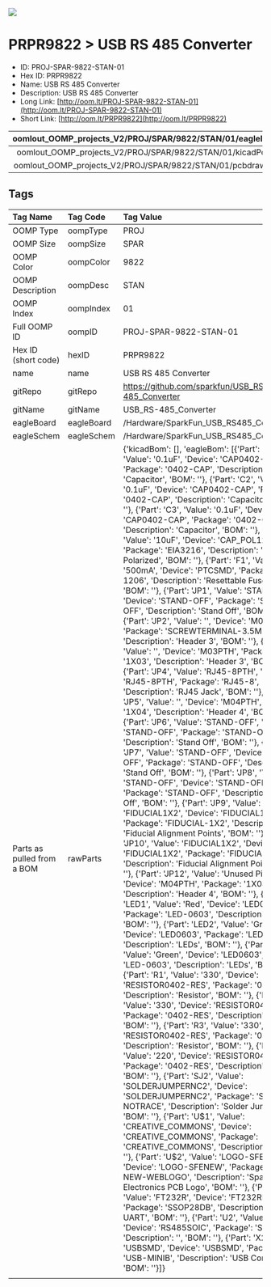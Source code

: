 


  
![][im]
# PRPR9822 > USB RS 485 Converter

- ID: PROJ-SPAR-9822-STAN-01
- Hex ID: PRPR9822
- Name: USB RS 485 Converter
- Description: USB RS 485 Converter
- Long Link: [http://oom.lt/PROJ-SPAR-9822-STAN-01](http://oom.lt/PROJ-SPAR-9822-STAN-01)
- Short Link: [http://oom.lt/PRPR9822](http://oom.lt/PRPR9822)
  

|oomlout_OOMP_projects_V2/PROJ/SPAR/9822/STAN/01/eagleImage.png|oomlout_OOMP_projects_V2/PROJ/SPAR/9822/STAN/01/eagleSchemImage.png|oomlout_OOMP_projects_V2/PROJ/SPAR/9822/STAN/01/kicadPcb3dFront.png|oomlout_OOMP_projects_V2/PROJ/SPAR/9822/STAN/01/kicadPcb3dBack.png|
| :---: | :---: | :---: | :---: |
|oomlout_OOMP_projects_V2/PROJ/SPAR/9822/STAN/01/kicadPcb3d.png|oomlout_OOMP_projects_V2/PROJ/SPAR/9822/STAN/01/bomBack.png|oomlout_OOMP_projects_V2/PROJ/SPAR/9822/STAN/01/bomFront.png|oomlout_OOMP_projects_V2/PROJ/SPAR/9822/STAN/01/pcbdraw.svg|
|oomlout_OOMP_projects_V2/PROJ/SPAR/9822/STAN/01/pcbdrawBack.svg||||

## Tags
  

|Tag Name|Tag Code|Tag Value|
| :--- | :--- | :--- |
|OOMP Type|oompType|PROJ|
|OOMP Size|oompSize|SPAR|
|OOMP Color|oompColor|9822|
|OOMP Description|oompDesc|STAN|
|OOMP Index|oompIndex|01|
|Full OOMP ID|oompID|PROJ-SPAR-9822-STAN-01|
|Hex ID (short code)|hexID|PRPR9822|
|name|name|USB RS 485 Converter|
|gitRepo|gitRepo|https://github.com/sparkfun/USB_RS-485_Converter|
|gitName|gitName|USB_RS-485_Converter|
|eagleBoard|eagleBoard|/Hardware/SparkFun_USB_RS485_Converter.brd|
|eagleSchem|eagleSchem|/Hardware/SparkFun_USB_RS485_Converter.sch|
|Parts as pulled from a BOM|rawParts|{'kicadBom': [], 'eagleBom': [{'Part': 'C1', 'Value': '0.1uF', 'Device': 'CAP0402-CAP', 'Package': '0402-CAP', 'Description': 'Capacitor', 'BOM': ''}, {'Part': 'C2', 'Value': '0.1uF', 'Device': 'CAP0402-CAP', 'Package': '0402-CAP', 'Description': 'Capacitor', 'BOM': ''}, {'Part': 'C3', 'Value': '0.1uF', 'Device': 'CAP0402-CAP', 'Package': '0402-CAP', 'Description': 'Capacitor', 'BOM': ''}, {'Part': 'C5', 'Value': '10uF', 'Device': 'CAP_POL1206', 'Package': 'EIA3216', 'Description': 'Capacitor Polarized', 'BOM': ''}, {'Part': 'F1', 'Value': '500mA', 'Device': 'PTCSMD', 'Package': 'PTC-1206', 'Description': 'Resettable Fuse PTC', 'BOM': ''}, {'Part': 'JP1', 'Value': 'STAND-OFF', 'Device': 'STAND-OFF', 'Package': 'STAND-OFF', 'Description': 'Stand Off', 'BOM': ''}, {'Part': 'JP2', 'Value': '', 'Device': 'M03SCREW', 'Package': 'SCREWTERMINAL-3.5MM-3', 'Description': 'Header 3', 'BOM': ''}, {'Part': 'JP3', 'Value': '', 'Device': 'M03PTH', 'Package': '1X03', 'Description': 'Header 3', 'BOM': ''}, {'Part': 'JP4', 'Value': 'RJ45-8PTH', 'Device': 'RJ45-8PTH', 'Package': 'RJ45-8', 'Description': 'RJ45 Jack', 'BOM': ''}, {'Part': 'JP5', 'Value': '', 'Device': 'M04PTH', 'Package': '1X04', 'Description': 'Header 4', 'BOM': ''}, {'Part': 'JP6', 'Value': 'STAND-OFF', 'Device': 'STAND-OFF', 'Package': 'STAND-OFF', 'Description': 'Stand Off', 'BOM': ''}, {'Part': 'JP7', 'Value': 'STAND-OFF', 'Device': 'STAND-OFF', 'Package': 'STAND-OFF', 'Description': 'Stand Off', 'BOM': ''}, {'Part': 'JP8', 'Value': 'STAND-OFF', 'Device': 'STAND-OFF', 'Package': 'STAND-OFF', 'Description': 'Stand Off', 'BOM': ''}, {'Part': 'JP9', 'Value': 'FIDUCIAL1X2', 'Device': 'FIDUCIAL1X2', 'Package': 'FIDUCIAL-1X2', 'Description': 'Fiducial Alignment Points', 'BOM': ''}, {'Part': 'JP10', 'Value': 'FIDUCIAL1X2', 'Device': 'FIDUCIAL1X2', 'Package': 'FIDUCIAL-1X2', 'Description': 'Fiducial Alignment Points', 'BOM': ''}, {'Part': 'JP12', 'Value': 'Unused Pins', 'Device': 'M04PTH', 'Package': '1X04', 'Description': 'Header 4', 'BOM': ''}, {'Part': 'LED1', 'Value': 'Red', 'Device': 'LED0603', 'Package': 'LED-0603', 'Description': 'LEDs', 'BOM': ''}, {'Part': 'LED2', 'Value': 'Green', 'Device': 'LED0603', 'Package': 'LED-0603', 'Description': 'LEDs', 'BOM': ''}, {'Part': 'LED3', 'Value': 'Green', 'Device': 'LED0603', 'Package': 'LED-0603', 'Description': 'LEDs', 'BOM': ''}, {'Part': 'R1', 'Value': '330', 'Device': 'RESISTOR0402-RES', 'Package': '0402-RES', 'Description': 'Resistor', 'BOM': ''}, {'Part': 'R2', 'Value': '330', 'Device': 'RESISTOR0402-RES', 'Package': '0402-RES', 'Description': 'Resistor', 'BOM': ''}, {'Part': 'R3', 'Value': '330', 'Device': 'RESISTOR0402-RES', 'Package': '0402-RES', 'Description': 'Resistor', 'BOM': ''}, {'Part': 'R4', 'Value': '220', 'Device': 'RESISTOR0402-RES', 'Package': '0402-RES', 'Description': 'Resistor', 'BOM': ''}, {'Part': 'SJ2', 'Value': 'SOLDERJUMPERNC2', 'Device': 'SOLDERJUMPERNC2', 'Package': 'SJ_2S-NOTRACE', 'Description': 'Solder Jumper', 'BOM': ''}, {'Part': 'U$1', 'Value': 'CREATIVE_COMMONS', 'Device': 'CREATIVE_COMMONS', 'Package': 'CREATIVE_COMMONS', 'Description': '', 'BOM': ''}, {'Part': 'U$2', 'Value': 'LOGO-SFENEW', 'Device': 'LOGO-SFENEW', 'Package': 'SFE-NEW-WEBLOGO', 'Description': 'Spark Fun Electronics PCB Logo', 'BOM': ''}, {'Part': 'U1', 'Value': 'FT232R', 'Device': 'FT232RLSSOP', 'Package': 'SSOP28DB', 'Description': 'USB UART', 'BOM': ''}, {'Part': 'U2', 'Value': 'RS485', 'Device': 'RS485SOIC', 'Package': 'SO08', 'Description': '', 'BOM': ''}, {'Part': 'X2', 'Value': 'USBSMD', 'Device': 'USBSMD', 'Package': 'USB-MINIB', 'Description': 'USB Connectors', 'BOM': ''}]}|
||||



[im]: PROJ/SPAR/9822/STAN/01/kicadPcb3d_450.png

